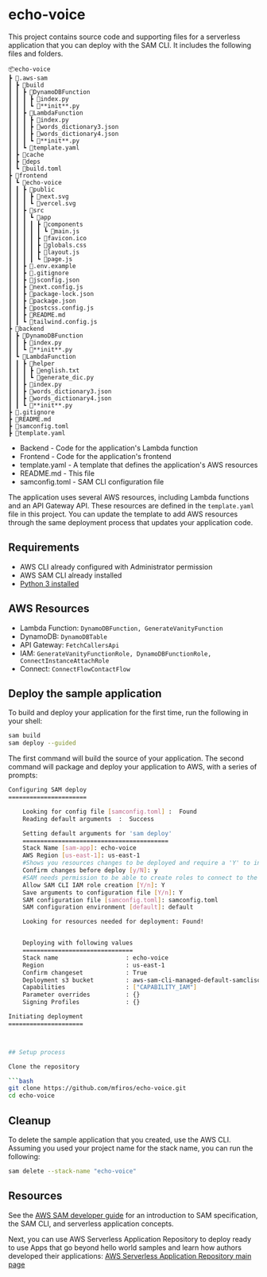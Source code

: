 # echo-voice

This project contains source code and supporting files for a serverless application that you can deploy with the SAM CLI. It includes the following files and folders.

```
📦echo-voice
┣ 📂.aws-sam
┃ ┣ 📂build
┃ ┃ ┣ 📂DynamoDBFunction
┃ ┃ ┃ ┣ 📜index.py
┃ ┃ ┃ ┗ 📜**init**.py
┃ ┃ ┣ 📂LambdaFunction
┃ ┃ ┃ ┣ 📜index.py
┃ ┃ ┃ ┣ 📜words_dictionary3.json
┃ ┃ ┃ ┣ 📜words_dictionary4.json
┃ ┃ ┃ ┗ 📜**init**.py
┃ ┃ ┗ 📜template.yaml
┃ ┣ 📂cache
┃ ┣ 📂deps
┃ ┗ 📜build.toml
┣ 📂frontend
┃ ┗ 📂echo-voice
┃ ┃ ┣ 📂public
┃ ┃ ┃ ┣ 📜next.svg
┃ ┃ ┃ ┗ 📜vercel.svg
┃ ┃ ┣ 📂src
┃ ┃ ┃ ┗ 📂app
┃ ┃ ┃ ┃ ┣ 📂components
┃ ┃ ┃ ┃ ┃ ┗ 📜main.js
┃ ┃ ┃ ┃ ┣ 📜favicon.ico
┃ ┃ ┃ ┃ ┣ 📜globals.css
┃ ┃ ┃ ┃ ┣ 📜layout.js
┃ ┃ ┃ ┃ ┗ 📜page.js
┃ ┃ ┣ 📜.env.example
┃ ┃ ┣ 📜.gitignore
┃ ┃ ┣ 📜jsconfig.json
┃ ┃ ┣ 📜next.config.js
┃ ┃ ┣ 📜package-lock.json
┃ ┃ ┣ 📜package.json
┃ ┃ ┣ 📜postcss.config.js
┃ ┃ ┣ 📜README.md
┃ ┃ ┗ 📜tailwind.config.js
┣ 📂backend
┃ ┣ 📂DynamoDBFunction
┃ ┃ ┣ 📜index.py
┃ ┃ ┗ 📜**init**.py
┃ ┗ 📂LambdaFunction
┃ ┃ ┣ 📂helper
┃ ┃ ┃ ┣ 📜english.txt
┃ ┃ ┃ ┗ 📜generate_dic.py
┃ ┃ ┣ 📜index.py
┃ ┃ ┣ 📜words_dictionary3.json
┃ ┃ ┣ 📜words_dictionary4.json
┃ ┃ ┗ 📜**init**.py
┣ 📜.gitignore
┣ 📜README.md
┣ 📜samconfig.toml
┣ 📜template.yaml
```

- Backend - Code for the application's Lambda function
- Frontend - Code for the application's frontend
- template.yaml - A template that defines the application's AWS resources
- README.md - This file
- samconfig.toml - SAM CLI configuration file

The application uses several AWS resources, including Lambda functions and an API Gateway API. These resources are defined in the `template.yaml` file in this project. You can update the template to add AWS resources through the same deployment process that updates your application code.

## Requirements

- AWS CLI already configured with Administrator permission
- AWS SAM CLI already installed
- [Python 3 installed](https://www.python.org/downloads/)

## AWS Resources

- Lambda Function: `DynamoDBFunction, GenerateVanityFunction`
- DynamoDB: `DynamoDBTable`
- API Gateway: `FetchCallersApi`
- IAM: `GenerateVanityFunctionRole, DynamoDBFunctionRole, ConnectInstanceAttachRole`
- Connect: `ConnectFlowContactFlow`

## Deploy the sample application

To build and deploy your application for the first time, run the following in your shell:

```bash
sam build
sam deploy --guided
```

The first command will build the source of your application. The second command will package and deploy your application to AWS, with a series of prompts:

````bash
Configuring SAM deploy
======================

    Looking for config file [samconfig.toml] :  Found
    Reading default arguments  :  Success

    Setting default arguments for 'sam deploy'
    =========================================
    Stack Name [sam-app]: echo-voice
    AWS Region [us-east-1]: us-east-1
    #Shows you resources changes to be deployed and require a 'Y' to initiate deploy
    Confirm changes before deploy [y/N]: y
    #SAM needs permission to be able to create roles to connect to the resources in your template
    Allow SAM CLI IAM role creation [Y/n]: Y
    Save arguments to configuration file [Y/n]: Y
    SAM configuration file [samconfig.toml]: samconfig.toml
    SAM configuration environment [default]: default

    Looking for resources needed for deployment: Found!


    Deploying with following values
    ===============================
    Stack name                   : echo-voice
    Region                       : us-east-1
    Confirm changeset            : True
    Deployment s3 bucket         : aws-sam-cli-managed-default-samclisourcebucket-1j2j2j2j2j2j
    Capabilities                 : ["CAPABILITY_IAM"]
    Parameter overrides          : {}
    Signing Profiles             : {}

Initiating deployment
=====================



## Setup process

Clone the repository

```bash
git clone https://github.com/mfiros/echo-voice.git
cd echo-voice
````

## Cleanup

To delete the sample application that you created, use the AWS CLI. Assuming you used your project name for the stack name, you can run the following:

```bash
sam delete --stack-name "echo-voice"
```

## Resources

See the [AWS SAM developer guide](https://docs.aws.amazon.com/serverless-application-model/latest/developerguide/what-is-sam.html) for an introduction to SAM specification, the SAM CLI, and serverless application concepts.

Next, you can use AWS Serverless Application Repository to deploy ready to use Apps that go beyond hello world samples and learn how authors developed their applications: [AWS Serverless Application Repository main page](https://aws.amazon.com/serverless/serverlessrepo/)
